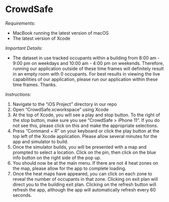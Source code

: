 # CrowdSafe

_Requirements:_ 
- MacBook running the latest version of macOS
- The latest version of Xcode 

_Important Details:_
- The dataset in use tracked occupants within a building from 8:00 am - 9:00 pm on weekdays and 10:00 am - 4:00 pm on weekends. Therefore, running our application outside of these time frames will definitely result in an empty room with 0 occupants. For best results in viewing the live capabilities of our application, please run our application within these time frames. Thanks.

_Instructions:_
1. Navigate to the “iOS Project” directory in our repo
2. Open “CrowdSafe.xcworkspace” using Xcode
3. At the top of Xcode, you will see a play and stop button. To the right of the stop button, make sure you see “CrowdSafe > iPhone 11”. If you do not see this, please click on this and make the appropriate selections.
4. Press “Command + R” on your keyboard or click the play button at the top left of the Xcode application. Please allow several minutes for the app and simulator to build. 
5. Once the simulator builds, you will be presented with a map and prompted to select a location. Click on the pin, then click on the blue info button on the right side of the pop up. 
6. You should now be at the main menu. If there are not 4 heat zones on the map, please allow for the app to complete loading. 
7. Once the heat maps have appeared, you can click on each zone to reveal the number of occupants in that zone. Clicking on exit plan will direct you to the building exit plan. Clicking on the refresh button will refresh the app, although the app will automatically refresh every 60 seconds. 
